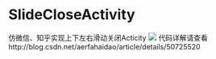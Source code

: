 # SlideCloseActivity
仿微信、知乎实现上下左右滑动关闭Acticity
![](http://img.blog.csdn.net/20160223152009385)
代码详解请查看http://blog.csdn.net/aerfahaidao/article/details/50725520
